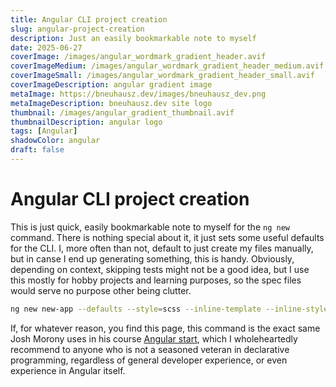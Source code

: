 ```yaml
---
title: Angular CLI project creation
slug: angular-project-creation
description: Just an easily bookmarkable note to myself
date: 2025-06-27
coverImage: /images/angular_wordmark_gradient_header.avif
coverImageMedium: /images/angular_wordmark_gradient_header_medium.avif
coverImageSmall: /images/angular_wordmark_gradient_header_small.avif
coverImageDescription: angular gradient image
metaImage: https://bneuhausz.dev/images/bneuhausz_dev.png
metaImageDescription: bneuhausz.dev site logo
thumbnail: /images/angular_gradient_thumbnail.avif
thumbnailDescription: angular logo
tags: [Angular]
shadowColor: angular
draft: false
---
```


# Angular CLI project creation

This is just quick, easily bookmarkable note to myself for the `ng new` command.
There is nothing special about it, it just sets some useful defaults for the CLI.
I, more often than not, default to just create my files manually, but in canse I end up generating something, this is handy.
Obviously, depending on context, skipping tests might not be a good idea, but I use this mostly for hobby projects and learning purposes, so the spec files would serve no purpose other being clutter.

```bash
ng new new-app --defaults --style=scss --inline-template --inline-style --skip-tests
```

If, for whatever reason, you find this page, this command is the exact same Josh Morony uses in his course [Angular start](https://angularstart.com/), which I wholeheartedly recommend to anyone who is not a seasoned veteran in declarative programming, regardless of general developer experience, or even experience in Angular itself.
